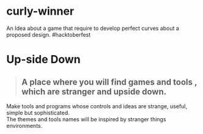 # curly-winner
An Idea about a game that require to develop perfect curves about a proposed design. #hacktoberfest

# Up-side Down
> ## A place where you will find games and tools , which are stranger and upside down.

Make tools and programs whose controls and ideas are strange, useful, simple but sophisticated.     
The themes and tools names will be inspired by stranger things environments.
